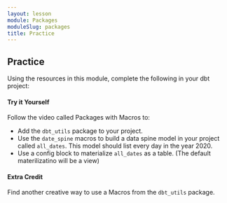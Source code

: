 ```yaml
---
layout: lesson
module: Packages
moduleSlug: packages
title: Practice
---
```


## Practice 
Using the resources in this module, complete the following in your dbt project:

#### Try it Yourself
Follow the video called Packages with Macros to:
- Add the `dbt_utils` package to your project.
- Use the `date_spine` macros to build a data spine model in your project called `all_dates`.  This model should list every day in the year 2020.
- Use a config block to materialize `all_dates` as a table. (The default materilizatino will be a view)

#### Extra Credit
Find another creative way to use a Macros from the `dbt_utils` package.